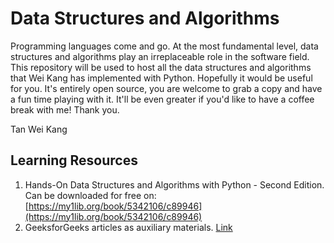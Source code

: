 # Data Structures and Algorithms

Programming languages come and go. At the most fundamental level, data structures and algorithms play an irreplaceable role in the software field. This repository will be used to host all the data structures and algorithms that Wei Kang has implemented with Python. Hopefully it would be useful for you. It's entirely open source, you are welcome to grab a copy and have a fun time playing with it. It'll be even greater if you'd like to have a coffee break with me! Thank you. 

Tan Wei Kang

## Learning Resources

1. Hands-On Data Structures and Algorithms with Python - Second Edition. Can be downloaded for free on: [https://my1lib.org/book/5342106/c89946](https://my1lib.org/book/5342106/c89946)
2. GeeksforGeeks articles as auxiliary materials. [Link](https://www.geeksforgeeks.org/)
